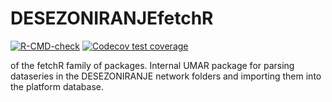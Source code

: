 # DESEZONIRANJEfetchR

<!-- badges: start -->
  [![R-CMD-check](https://github.com/majazaloznik/DESEZONIRANJEfetchR/actions/workflows/R-CMD-check.yaml/badge.svg)](https://github.com/majazaloznik/DESEZONIRANJEfetchR/actions/workflows/R-CMD-check.yaml)
[![Codecov test coverage](https://codecov.io/gh/majazaloznik/DESEZONIRANJEfetchR/graph/badge.svg)](https://app.codecov.io/gh/majazaloznik/DESEZONIRANJEfetchR)
<!-- badges: end -->
  
of the fetchR family of packages. Internal UMAR package for parsing dataseries in the DESEZONIRANJE network folders and importing them into the platform database.
